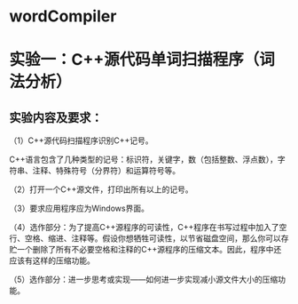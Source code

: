 # wordCompiler

# 实验一：C++源代码单词扫描程序（词法分析）


## 实验内容及要求：

（1）C++源代码扫描程序识别C++记号。

C++语言包含了几种类型的记号：标识符，关键字，数（包括整数、浮点数），字符串、注释、特殊符号（分界符）和运算符号等。
       
（2）打开一个C++源文件，打印出所有以上的记号。

（3）要求应用程序应为Windows界面。

（4）选作部分：为了提高C++源程序的可读性，C++程序在书写过程中加入了空行、空格、缩进、注释等。假设你想牺牲可读性，以节省磁盘空间，那么你可以存贮一个删除了所有不必要空格和注释的C++源程序的压缩文本。因此，程序中还应该有这样的压缩功能。

（5）选作部分：进一步思考或实现——如何进一步实现减小源文件大小的压缩功能。
